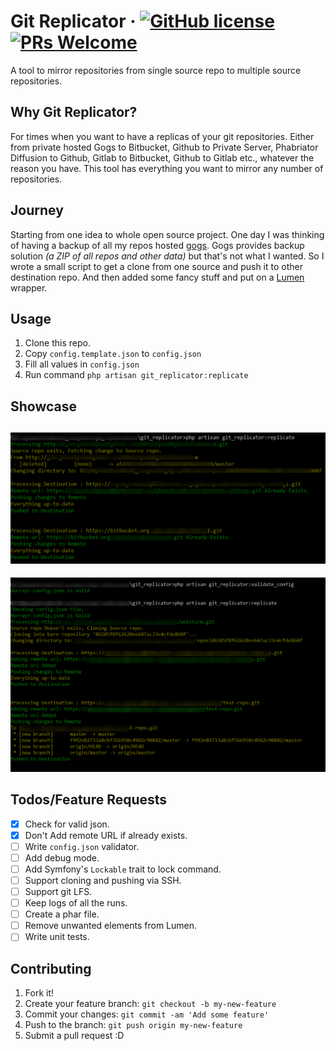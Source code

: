 # Git Replicator &middot; [![GitHub license](https://img.shields.io/badge/license-MIT-blue.svg)](https://github.com/facebook/react/blob/master/LICENSE) [![PRs Welcome](https://img.shields.io/badge/PRs-welcome-brightgreen.svg)](https://reactjs.org/docs/how-to-contribute.html#your-first-pull-request)

A tool to mirror repositories from single source repo to multiple source repositories. 

## Why Git Replicator?
For times when you want to have a replicas of your git repositories. Either from private hosted Gogs to Bitbucket, Github to Private Server, Phabriator Diffusion to Github, Gitlab to Bitbucket, Github to Gitlab etc., whatever the reason you have. This tool has everything you want to mirror any number of repositories.

## Journey
Starting from one idea to whole open source project. One day I was thinking of having a backup of all my repos hosted [gogs](https://gogs.io/). Gogs provides backup solution _(a ZIP of all repos and other data)_ but that's not what I wanted. So I wrote a small script to get a clone from one source and push it to other destination repo. And then added some fancy stuff and put on a [Lumen](https://lumen.laravel.com/) wrapper.

## Usage 

1. Clone this repo. 
2. Copy `config.template.json` to `config.json`
3. Fill all values in `config.json`
4. Run command `php artisan git_replicator:replicate`

## Showcase
![Screenshot-1](https://raw.githubusercontent.com/ghanshyam-digital/git_replicator/master/storage/showcase-1.png)
---
![Screenshot-2](https://raw.githubusercontent.com/ghanshyam-digital/git_replicator/master/storage/showcase-2.png)

## Todos/Feature Requests
- [x] Check for valid json.
- [x] Don't Add remote URL if already exists.
- [ ] Write `config.json` validator.
- [ ] Add debug mode.
- [ ] Add Symfony's `Lockable` trait to lock command.    
- [ ] Support cloning and pushing via SSH.    
- [ ] Support git LFS.
- [ ] Keep logs of all the runs.
- [ ] Create a phar file. 
- [ ] Remove unwanted elements from Lumen. 
- [ ] Write unit tests. 

## Contributing

1. Fork it!
2. Create your feature branch: `git checkout -b my-new-feature`
3. Commit your changes: `git commit -am 'Add some feature'`
4. Push to the branch: `git push origin my-new-feature`
5. Submit a pull request :D
